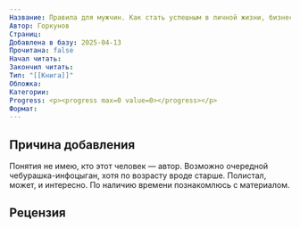```yaml
---
Название: Правила для мужчин. Как стать успешным в личной жизни, бизнесе и власти
Автор: Горкунов
Страниц: 
Добавлена в базу: 2025-04-13
Прочитана: false
Начал читать: 
Закончил читать: 
Тип: "[[Книга]]"
Обложка: 
Категории: 
Progress: <p><progress max=0 value=0></progress></p>
Формат:
---
```

## Причина добавления

Понятия не имею, кто этот человек — автор. Возможно очередной чебурашка-инфоцыган, хотя по возрасту вроде старше. Полистал, может, и интересно. По наличию времени познакомлюсь с материалом.

## Рецензия
